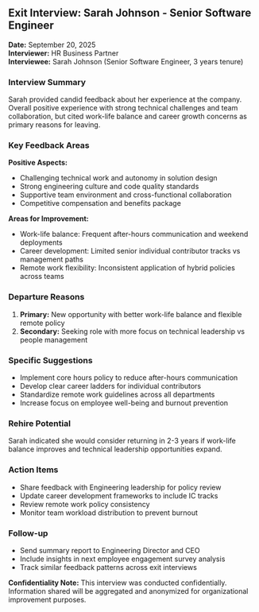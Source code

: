 ## Exit Interview: Sarah Johnson - Senior Software Engineer

**Date:** September 20, 2025  
**Interviewer:** HR Business Partner  
**Interviewee:** Sarah Johnson (Senior Software Engineer, 3 years tenure)  

### Interview Summary
Sarah provided candid feedback about her experience at the company. Overall positive experience with strong technical challenges and team collaboration, but cited work-life balance and career growth concerns as primary reasons for leaving.

### Key Feedback Areas

**Positive Aspects:**
- Challenging technical work and autonomy in solution design
- Strong engineering culture and code quality standards
- Supportive team environment and cross-functional collaboration
- Competitive compensation and benefits package

**Areas for Improvement:**
- Work-life balance: Frequent after-hours communication and weekend deployments
- Career development: Limited senior individual contributor tracks vs management paths
- Remote work flexibility: Inconsistent application of hybrid policies across teams

### Departure Reasons
1. **Primary:** New opportunity with better work-life balance and flexible remote policy
2. **Secondary:** Seeking role with more focus on technical leadership vs people management

### Specific Suggestions
- Implement core hours policy to reduce after-hours communication
- Develop clear career ladders for individual contributors
- Standardize remote work guidelines across all departments
- Increase focus on employee well-being and burnout prevention

### Rehire Potential
Sarah indicated she would consider returning in 2-3 years if work-life balance improves and technical leadership opportunities expand.

### Action Items
- Share feedback with Engineering leadership for policy review
- Update career development frameworks to include IC tracks
- Review remote work policy consistency
- Monitor team workload distribution to prevent burnout

### Follow-up
- Send summary report to Engineering Director and CEO
- Include insights in next employee engagement survey analysis
- Track similar feedback patterns across exit interviews

**Confidentiality Note:** This interview was conducted confidentially. Information shared will be aggregated and anonymized for organizational improvement purposes.